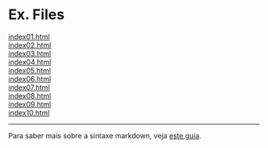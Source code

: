 # Ex. Files

[index01.html](/./basic/index01.html)<br>
[index02.html](../basic/index02.html)<br>
[index03.html](/../basic/index03.html)<br>
[index04.html](./basic/index04.html)<br>
[index05.html](../basic/index05.html)<br>
[index06.html](../basic/index06.html)<br>
[index07.html](../basic/index07.html)<br>
[index08.html](../basic/index08.html)<br>
[index09.html](../basic/index09.html)<br>
[index10.html](../basic/index10.html)<br>

---
Para saber mais sobre a sintaxe markdown, veja [este guia](https://guides.github.com/features/mastering-markdown/).
